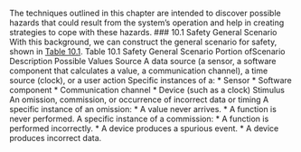 The techniques outlined in this chapter are intended to discover possible hazards that could result from the system’s operation and help in creating strategies to cope with these hazards. ### 10.1 Safety General Scenario With this background, we can construct the general scenario for safety, shown in [Table 10.1](ch10.xhtml#ch10tab01). Table 10.1 Safety General Scenario Portion ofScenario Description Possible Values Source A data source (a sensor, a software component that calculates a value, a communication channel), a time source (clock), or a user action Specific instances of a: *  Sensor *  Software component *  Communication channel *  Device (such as a clock) Stimulus An omission, commission, or occurrence of incorrect data or timing A specific instance of an omission: *  A value never arrives. *  A function is never performed. A specific instance of a commission: *  A function is performed incorrectly. *  A device produces a spurious event. *  A device produces incorrect data.